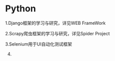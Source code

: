 # Python

1.Django框架的学习与研究，详见WEB FrameWork

2.Scrapy爬虫框架的学习与研究，详见Spider Project

3.Selenium用于UI自动化测试框架

4.

